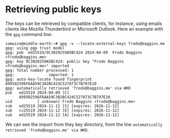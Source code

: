 # Retrieving public keys

The keys can be retrieved by compatible clients, for instance, using emails clients like
Mozilla Thunderbird or Microsoft Outlook. Here an example with the `gpg` command line:

```plain
samwise@middle-earth:~# gpg -v --locate-external-keys frodo@baggins.me
gpg: using pgp trust model
gpg: pub  ed25519/9C3020259A5BC424 2024-04-09  Frodo Baggins <frodo@baggins.me>
gpg: key 9C3020259A5BC424: public key "Frodo Baggins <frodo@baggins.me>" imported
gpg: Total number processed: 1
gpg:               imported: 1
gpg: auto-key-locate found fingerprint A99502596F6AA59C302BC424C527873C7B797E10
gpg: automatically retrieved 'frodo@baggins.me' via WKD
pub   ed25519 2024-04-09 [C]
      A99502596F6AA59C302BC424C527873C7B797E10
uid           [ unknown] Frodo Baggins <frodo@baggins.me>
sub   ed25519 2024-11-12 [S] [expires: 2026-11-12]
sub   cv25519 2024-11-12 [E] [expires: 2026-11-12]
sub   ed25519 2024-11-12 [A] [expires: 2026-11-12]
```

We can see the import from they key directory, from the line `automatically retrieved
'frodo@baggins.me' via WKD`.
